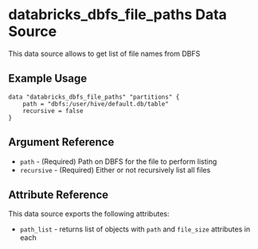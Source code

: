 # databricks_dbfs_file_paths Data Source

This data source allows to get list of file names from DBFS

## Example Usage

```hcl
data "databricks_dbfs_file_paths" "partitions" {
    path = "dbfs:/user/hive/default.db/table"
    recursive = false
}
```
## Argument Reference

* `path` - (Required) Path on DBFS for the file to perform listing
* `recursive` - (Required) Either or not recursively list all files

## Attribute Reference

This data source exports the following attributes:

* `path_list` - returns list of objects with `path` and `file_size` attributes in each